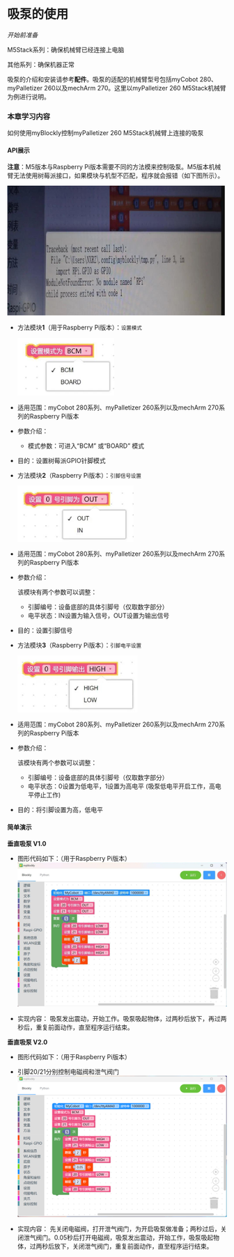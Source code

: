 # 吸泵的使用

<i>开始前准备</i>

M5Stack系列：确保机械臂已经连接上电脑

其他系列：确保机器正常

吸泵的介绍和安装请参考**配件**。吸泵的适配的机械臂型号包括myCobot 280、myPalletizer 260以及mechArm 270。这里以myPalletizer 260 M5Stack机械臂为例进行说明。

### 本章学习内容

如何使用myBlockly控制myPalletizer 260 M5Stack机械臂上连接的吸泵

#### API展示

**注意**：M5版本与Raspberry Pi版本需要不同的方法模来控制吸泵。M5版本机械臂无法使用树莓派接口，如果模块与机型不匹配，程序就会报错（如下图所示）。

<img src="../../../../resource\3-FunctionsAndApplications\6.developmentGuide\myBlocklyAndUlFlow\SuctionPump/M5报错.jpg" style="zoom: 50%;" />

* 方法模块**1**（用于Raspberry Pi版本）：`设置模式`

  <img src="../../../../resource\3-FunctionsAndApplications\6.developmentGuide\myBlocklyAndUlFlow\SuctionPump/设置模式.jpg" style="zoom: 67%;" />

* 适用范围：myCobot 280系列、myPalletizer 260系列以及mechArm 270系列的Raspberry Pi版本
* 参数介绍：
  * 模式参数：可进入“BCM” 或“BOARD” 模式
* 目的：设置树莓派GPIO针脚模式



* 方法模块**2**（Raspberry Pi版本）：`引脚信号设置`

  <img src="../../../../resource\3-FunctionsAndApplications\6.developmentGuide\myBlocklyAndUlFlow\SuctionPump/引脚信号设置.jpg" style="zoom: 67%;" />

* 适用范围：myCobot 280系列、myPalletizer 260系列以及mechArm 270系列的Raspberry Pi版本

* 参数介绍：

  该模块有两个参数可以调整：

  * 引脚编号：设备底部的具体引脚号（仅取数字部分）
  * 电平状态：IN设置为输入信号，OUT设置为输出信号

* 目的：设置引脚信号



* 方法模块**3**（Raspberry Pi版本）：`引脚电平设置`

  <img src="../../../../resource\3-FunctionsAndApplications\6.developmentGuide\myBlocklyAndUlFlow\SuctionPump/引脚电平设置.jpg" style="zoom: 67%;" />

* 适用范围：myCobot 280系列、myPalletizer 260系列以及mechArm 270系列的Raspberry Pi版本

* 参数介绍：

  该模块有两个参数可以调整：

  * 引脚编号：设备底部的具体引脚号（仅取数字部分）
  * 电平状态：0设置为低电平，1设置为高电平 (吸泵低电平开启工作，高电平停止工作)

* 目的：将引脚设置为高，低电平

#### 简单演示

**垂直吸泵 V1.0**

* 图形代码如下：（用于Raspberry Pi版本）
   <img src="../../../../resource\3-FunctionsAndApplications\6.developmentGuide\myBlocklyAndUlFlow\SuctionPump/吸泵demo-pi.jpg" style="zoom: 50%;" />

* 实现内容：
  吸泵发出震动，开始工作。吸泵吸起物体，过两秒后放下，再过两秒后，重复前面动作，直至程序运行结束。  

**垂直吸泵 V2.0**

* 图形代码如下：（用于Raspberry Pi版本）
* 引脚20/21分别控制电磁阀和泄气阀门
   <img src="../../../../resource\3-FunctionsAndApplications\6.developmentGuide\myBlocklyAndUlFlow\SuctionPump/吸泵2.0demo-pi.png" style="zoom: 50%;" />

* 实现内容：
  先关闭电磁阀，打开泄气阀门，为开启吸泵做准备；两秒过后，关闭泄气阀门。0.05秒后打开电磁阀，吸泵发出震动，开始工作，吸泵吸起物体，过两秒后放下，关闭泄气阀门，重复前面动作，直至程序运行结束。